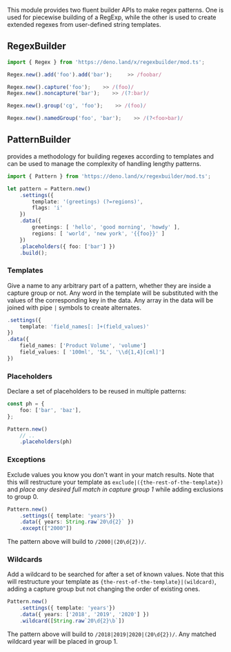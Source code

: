 
This module provides two fluent builder APIs to make regex patterns. One is used for piecewise building of a RegExp, while the other is used to create extended regexes from user-defined string templates.

## RegexBuilder
```typescript
import { Regex } from 'https://deno.land/x/regexbuilder/mod.ts';

Regex.new().add('foo').add('bar');     >> /foobar/
```

```typescript
Regex.new().capture('foo');    >> /(foo)/
Regex.new().noncapture('bar');    >> /(?:bar)/
```

```typescript
Regex.new().group('cg', 'foo');    >> /(foo)/
```

```typescript
Regex.new().namedGroup('foo', 'bar');    >> /(?<foo>bar)/
```


## PatternBuilder
provides a methodology for building regexes according to templates and can be used to manage the complexity of handling lengthy patterns.

```typescript
import { Pattern } from 'https://deno.land/x/regexbuilder/mod.ts';

let pattern = Pattern.new()
    .settings({
        template: '(greetings) (?=regions)',
        flags: 'i'
    })
    .data({
        greetings: [ 'hello', 'good morning', 'howdy' ],
        regions: [ 'world', 'new york', '{{foo}}' ]
    })
    .placeholders({ foo: ['bar'] })
    .build();
```

### Templates
Give a name to any arbitrary part of a pattern, whether they are inside a capture group or not. Any word in the template will be substituted with the values of the corresponding key in the data. Any array in the data will be joined with pipe `|` symbols to create alternates.
```typescript
.settings({
    template: 'field_names[: ]+(field_values)'
})
.data({
    field_names: ['Product Volume', 'volume']
    field_values: [ '100ml', '5L', '\\d{1,4}[cml]']
})
```

### Placeholders
Declare a set of placeholders to be reused in multiple patterns:
```typescript
const ph = {
    foo: ['bar', 'baz'],
};

Pattern.new()
    // ..
    .placeholders(ph)
```

### Exceptions
Exclude values you know you don't want in your match results. Note that this will restructure your template as `exclude|({the-rest-of-the-template})` and _place any desired full match in capture group 1_ while adding exclusions to group 0.
```typescript
Pattern.new()
    .settings({ template: 'years'})
    .data({ years: String.raw`20\d{2}` })
    .except(["2000"])
```
The pattern above will build to `/2000|(20\d{2})/`.

### Wildcards
Add a wildcard to be searched for after a set of known values. Note that this will restructure your template as `{the-rest-of-the-template}|(wildcard)`, adding a capture group but not changing the order of existing ones.
```typescript
Pattern.new()
    .settings({ template: 'years'})
    .data({ years: ['2018', '2019', '2020'] })
    .wildcard([String.raw`20\d{2}\b`])
```
The pattern above will build to `/2018|2019|2020|(20\d{2})/`. Any matched wildcard year will be placed in group 1.

